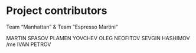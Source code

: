 Project contributors
====================

Team “Manhattan” & Team “Espresso Martini”

MARTIN SPASOV
PLAMEN YOVCHEV
OLEG NEOFITOV
SEVGIN HASHIMOV /me
IVAN PETROV